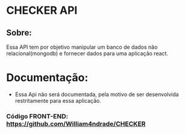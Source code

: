 #  CHECKER API 

## Sobre: 
 Essa API tem por objetivo manipular um banco de dados não relacional(mongodb) e fornecer dados para uma aplicação react.
    
# Documentação: 
  - Essa Api não será documentada, pela motivo de ser desenvolvida restritamente para essa aplicação.
  
 ### Código FRONT-END: https://github.com/William4ndrade/CHECKER
 

  
